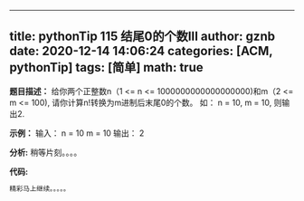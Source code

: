 
---
title: pythonTip 115 结尾0的个数III
author: gznb
date: 2020-12-14 14:06:24
categories: [ACM, pythonTip]
tags: [简单]
math: true
---

**题目描述：**
给你两个正整数n（1 <= n <= 1000000000000000000)和m（2 <= m <= 100), 请你计算n!转换为m进制后末尾0的个数。
如：
n = 10, m = 10, 则输出2.

**示例：**
输入：
n = 10
m = 10
输出：
2


**分析:**
稍等片刻。。。。

**代码:**
```python
精彩马上继续。。。。。
```
